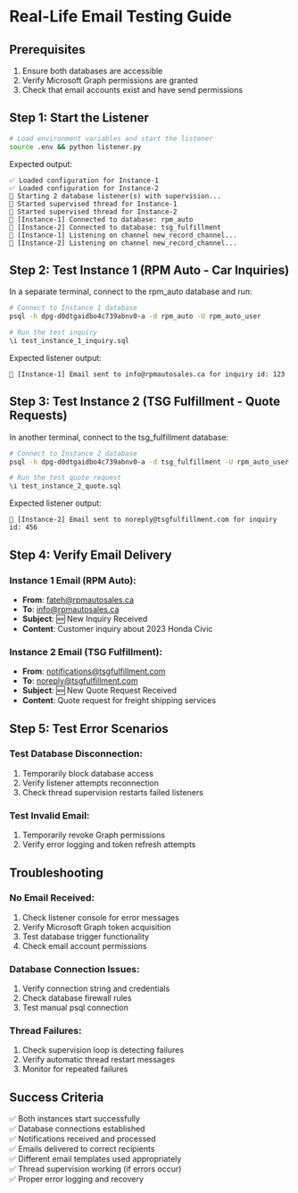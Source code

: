# Real-Life Email Testing Guide

## Prerequisites
1. Ensure both databases are accessible
2. Verify Microsoft Graph permissions are granted
3. Check that email accounts exist and have send permissions

## Step 1: Start the Listener

```bash
# Load environment variables and start the listener
source .env && python listener.py
```

Expected output:
```
✅ Loaded configuration for Instance-1
✅ Loaded configuration for Instance-2
🚀 Starting 2 database listener(s) with supervision...
🧵 Started supervised thread for Instance-1
🧵 Started supervised thread for Instance-2
🔗 [Instance-1] Connected to database: rpm_auto
🔗 [Instance-2] Connected to database: tsg_fulfillment
🔔 [Instance-1] Listening on channel new_record_channel...
🔔 [Instance-2] Listening on channel new_record_channel...
```

## Step 2: Test Instance 1 (RPM Auto - Car Inquiries)

In a separate terminal, connect to the rpm_auto database and run:

```bash
# Connect to Instance 1 database
psql -h dpg-d0dtgaidbo4c739abnv0-a -d rpm_auto -U rpm_auto_user

# Run the test inquiry
\i test_instance_1_inquiry.sql
```

Expected listener output:
```
📨 [Instance-1] Email sent to info@rpmautosales.ca for inquiry id: 123
```

## Step 3: Test Instance 2 (TSG Fulfillment - Quote Requests)

In another terminal, connect to the tsg_fulfillment database:

```bash
# Connect to Instance 2 database  
psql -h dpg-d0dtgaidbo4c739abnv0-a -d tsg_fulfillment -U rpm_auto_user

# Run the test quote request
\i test_instance_2_quote.sql
```

Expected listener output:
```
📨 [Instance-2] Email sent to noreply@tsgfulfillment.com for inquiry id: 456
```

## Step 4: Verify Email Delivery

### Instance 1 Email (RPM Auto):
- **From**: fateh@rpmautosales.ca
- **To**: info@rpmautosales.ca  
- **Subject**: 🆕 New Inquiry Received
- **Content**: Customer inquiry about 2023 Honda Civic

### Instance 2 Email (TSG Fulfillment):
- **From**: notifications@tsgfulfillment.com
- **To**: noreply@tsgfulfillment.com
- **Subject**: 🆕 New Quote Request Received  
- **Content**: Quote request for freight shipping services

## Step 5: Test Error Scenarios

### Test Database Disconnection:
1. Temporarily block database access
2. Verify listener attempts reconnection
3. Check thread supervision restarts failed listeners

### Test Invalid Email:
1. Temporarily revoke Graph permissions
2. Verify error logging and token refresh attempts

## Troubleshooting

### No Email Received:
1. Check listener console for error messages
2. Verify Microsoft Graph token acquisition
3. Test database trigger functionality
4. Check email account permissions

### Database Connection Issues:
1. Verify connection string and credentials
2. Check database firewall rules
3. Test manual psql connection

### Thread Failures:
1. Check supervision loop is detecting failures
2. Verify automatic thread restart messages
3. Monitor for repeated failures

## Success Criteria

✅ Both instances start successfully  
✅ Database connections established  
✅ Notifications received and processed  
✅ Emails delivered to correct recipients  
✅ Different email templates used appropriately  
✅ Thread supervision working (if errors occur)  
✅ Proper error logging and recovery